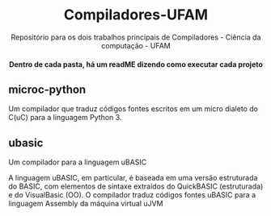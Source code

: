 <div align="center">
  <h1>Compiladores-UFAM</h1>
  <p>Repositório para os dois trabalhos principais de Compiladores - Ciência da computação - UFAM</p>

<h4>Dentro de cada pasta, há um readME dizendo como executar cada projeto</h4>
</div>
<h2>microc-python</h3>
<p>Um compilador que traduz códigos fontes escritos em um micro dialeto do C(uC) para a linguagem Python 3.</p>

<h2>ubasic</h3>
<p>Um compilador para a linguagem uBASIC</p>
<p>A linguagem uBASIC, em particular, é baseada em uma versão estruturada do BASIC, com
elementos de sintaxe extraídos do QuickBASIC (estruturada) e do VisualBasic (OO). O compilador traduz códigos fontes uBASIC para a linguagem Assembly da máquina virtual uJVM</p>

